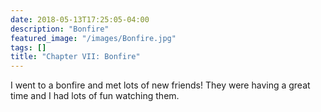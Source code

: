 ```yaml
---
date: 2018-05-13T17:25:05-04:00
description: "Bonfire"
featured_image: "/images/Bonfire.jpg"
tags: []
title: "Chapter VII: Bonfire"
---
```

I went to a bonfire and met lots of new friends! They were having a great time and I had lots of fun watching them.